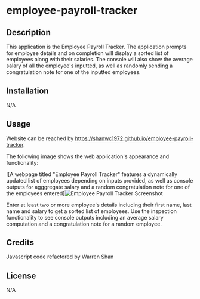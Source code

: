 # employee-payroll-tracker

## Description

This application is the Employee Payroll Tracker. The application prompts for employee details and on completion will display a sorted list of employees along with their salaries. The console will also show the average salary of all the employee's inputted, as well as randomly sending a congratulation note for one of the inputted employees. 


## Installation

N/A

## Usage

Website can be reached by https://shanwc1972.github.io/employee-payroll-tracker.


The following image shows the web application's appearance and functionality:


![A webpage titled "Employee Payroll Tracker" features a dynamically updated list of employees depending on inputs provided, as well as console outputs for agggregate salary and a random congratulation note for one of the employees entered]![Employee Payroll Tracker Screenshot](https://github.com/shanwc1972/employee-payroll-tracker/assets/166612646/790b2b18-e4b9-49d4-ba19-2e2302b32e74)


Enter at least two or more employee's details including their first name, last name and salary to get a sorted list of employees. Use the inspection functionality to see console outputs including an average salary computation and a congratulation note for a random employee. 

## Credits

Javascript code refactored by Warren Shan

## License

N/A
